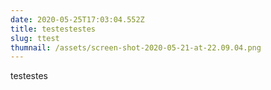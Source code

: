 ```yaml
---
date: 2020-05-25T17:03:04.552Z
title: testestestes
slug: ttest
thumnail: /assets/screen-shot-2020-05-21-at-22.09.04.png
---
```

testestes
